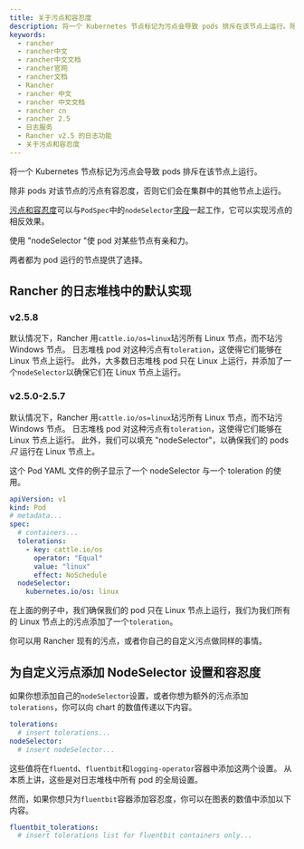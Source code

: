 ```yaml
---
title: 关于污点和容忍度
description: 将一个 Kubernetes 节点标记为污点会导致 pods 排斥在该节点上运行。除非 pods 对该节点的污点有容忍度，否则它们会在集群中的其他节点上运行。
keywords:
  - rancher
  - rancher中文
  - rancher中文文档
  - rancher官网
  - rancher文档
  - Rancher
  - rancher 中文
  - rancher 中文文档
  - rancher cn
  - rancher 2.5
  - 日志服务
  - Rancher v2.5 的日志功能
  - 关于污点和容忍度
---
```


将一个 Kubernetes 节点标记为污点会导致 pods 排斥在该节点上运行。

除非 pods 对该节点的污点有容忍度，否则它们会在集群中的其他节点上运行。

[污点和容忍度](https://kubernetes.io/docs/concepts/scheduling-eviction/taint-and-toleration/)可以与`PodSpec`中的`nodeSelector`[字段](https://kubernetes.io/docs/concepts/scheduling-eviction/assign-pod-node/#nodeselector)一起工作，它可以实现污点的相反效果。

使用 "nodeSelector "使 pod 对某些节点有亲和力。

两者都为 pod 运行的节点提供了选择。

## Rancher 的日志堆栈中的默认实现

### v2.5.8

默认情况下，Rancher 用`cattle.io/os=linux`玷污所有 Linux 节点，而不玷污 Windows 节点。
日志堆栈 pod 对这种污点有`toleration`，这使得它们能够在 Linux 节点上运行。
此外，大多数日志堆栈 pod 只在 Linux 上运行，并添加了一个`nodeSelector`以确保它们在 Linux 节点上运行。

### v2.5.0-2.5.7

默认情况下，Rancher 用`cattle.io/os=linux`玷污所有 Linux 节点，而不玷污 Windows 节点。
日志堆栈 pod 对这种污点有`toleration`，这使得它们能够在 Linux 节点上运行。
此外，我们可以填充 "nodeSelector"，以确保我们的 pods _只_ 运行在 Linux 节点上。

这个 Pod YAML 文件的例子显示了一个 nodeSelector 与一个 toleration 的使用。

```yaml
apiVersion: v1
kind: Pod
# metadata...
spec:
  # containers...
  tolerations:
    - key: cattle.io/os
      operator: "Equal"
      value: "linux"
      effect: NoSchedule
  nodeSelector:
    kubernetes.io/os: linux
```

在上面的例子中，我们确保我们的 pod 只在 Linux 节点上运行，我们为我们所有的 Linux 节点上的污点添加了一个`toleration`。

你可以用 Rancher 现有的污点，或者你自己的自定义污点做同样的事情。

## 为自定义污点添加 NodeSelector 设置和容忍度

如果你想添加自己的`nodeSelector`设置，或者你想为额外的污点添加`tolerations`，你可以向 chart 的数值传递以下内容。

```yaml
tolerations:
  # insert tolerations...
nodeSelector:
  # insert nodeSelector...
```

这些值将在`fluentd`、`fluentbit`和`logging-operator`容器中添加这两个设置。
从本质上讲，这些是对日志堆栈中所有 pod 的全局设置。

然而，如果你想只为`fluentbit`容器添加容忍度，你可以在图表的数值中添加以下内容。

```yaml
fluentbit_tolerations:
  # insert tolerations list for fluentbit containers only...
```
